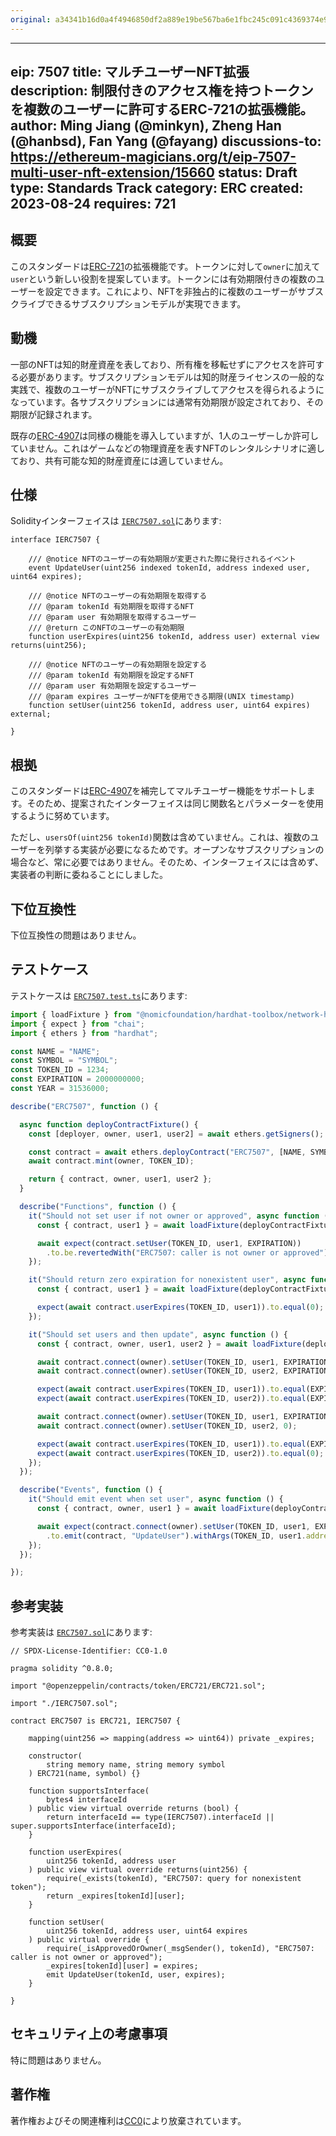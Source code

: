 ```yaml
---
original: a34341b16d0a4f4946850df2a889e19be567ba6e1fbc245c091c4369374e98a6
---
```


---
eip: 7507
title: マルチユーザーNFT拡張
description: 制限付きのアクセス権を持つトークンを複数のユーザーに許可するERC-721の拡張機能。
author: Ming Jiang (@minkyn), Zheng Han (@hanbsd), Fan Yang (@fayang)
discussions-to: https://ethereum-magicians.org/t/eip-7507-multi-user-nft-extension/15660
status: Draft
type: Standards Track
category: ERC
created: 2023-08-24
requires: 721
---

## 概要

このスタンダードは[ERC-721](./eip-721.md)の拡張機能です。トークンに対して`owner`に加えて`user`という新しい役割を提案しています。トークンには有効期限付きの複数のユーザーを設定できます。これにより、NFTを非独占的に複数のユーザーがサブスクライブできるサブスクリプションモデルが実現できます。

## 動機

一部のNFTは知的財産資産を表しており、所有権を移転せずにアクセスを許可する必要があります。サブスクリプションモデルは知的財産ライセンスの一般的な実践で、複数のユーザーがNFTにサブスクライブしてアクセスを得られるようになっています。各サブスクリプションには通常有効期限が設定されており、その期限が記録されます。

既存の[ERC-4907](./eip-4907.md)は同様の機能を導入していますが、1人のユーザーしか許可していません。これはゲームなどの物理資産を表すNFTのレンタルシナリオに適しており、共有可能な知的財産資産には適していません。

## 仕様

Solidityインターフェイスは [`IERC7507.sol`](../assets/eip-7507/contracts/IERC7507.sol)にあります:

```solidity
interface IERC7507 {

    /// @notice NFTのユーザーの有効期限が変更された際に発行されるイベント
    event UpdateUser(uint256 indexed tokenId, address indexed user, uint64 expires);

    /// @notice NFTのユーザーの有効期限を取得する
    /// @param tokenId 有効期限を取得するNFT
    /// @param user 有効期限を取得するユーザー
    /// @return このNFTのユーザーの有効期限
    function userExpires(uint256 tokenId, address user) external view returns(uint256);

    /// @notice NFTのユーザーの有効期限を設定する
    /// @param tokenId 有効期限を設定するNFT
    /// @param user 有効期限を設定するユーザー
    /// @param expires ユーザーがNFTを使用できる期限(UNIX timestamp)
    function setUser(uint256 tokenId, address user, uint64 expires) external;

}
```

## 根拠

このスタンダードは[ERC-4907](./eip-4907.md)を補完してマルチユーザー機能をサポートします。そのため、提案されたインターフェイスは同じ関数名とパラメーターを使用するように努めています。

ただし、`usersOf(uint256 tokenId)`関数は含めていません。これは、複数のユーザーを列挙する実装が必要になるためです。オープンなサブスクリプションの場合など、常に必要ではありません。そのため、インターフェイスには含めず、実装者の判断に委ねることにしました。

## 下位互換性

下位互換性の問題はありません。

## テストケース

テストケースは [`ERC7507.test.ts`](../assets/eip-7507/test/ERC7507.test.ts)にあります:

```typescript
import { loadFixture } from "@nomicfoundation/hardhat-toolbox/network-helpers";
import { expect } from "chai";
import { ethers } from "hardhat";

const NAME = "NAME";
const SYMBOL = "SYMBOL";
const TOKEN_ID = 1234;
const EXPIRATION = 2000000000;
const YEAR = 31536000;

describe("ERC7507", function () {

  async function deployContractFixture() {
    const [deployer, owner, user1, user2] = await ethers.getSigners();

    const contract = await ethers.deployContract("ERC7507", [NAME, SYMBOL], deployer);
    await contract.mint(owner, TOKEN_ID);

    return { contract, owner, user1, user2 };
  }

  describe("Functions", function () {
    it("Should not set user if not owner or approved", async function () {
      const { contract, user1 } = await loadFixture(deployContractFixture);

      await expect(contract.setUser(TOKEN_ID, user1, EXPIRATION))
        .to.be.revertedWith("ERC7507: caller is not owner or approved");
    });

    it("Should return zero expiration for nonexistent user", async function () {
      const { contract, user1 } = await loadFixture(deployContractFixture);

      expect(await contract.userExpires(TOKEN_ID, user1)).to.equal(0);
    });

    it("Should set users and then update", async function () {
      const { contract, owner, user1, user2 } = await loadFixture(deployContractFixture);

      await contract.connect(owner).setUser(TOKEN_ID, user1, EXPIRATION);
      await contract.connect(owner).setUser(TOKEN_ID, user2, EXPIRATION);

      expect(await contract.userExpires(TOKEN_ID, user1)).to.equal(EXPIRATION);
      expect(await contract.userExpires(TOKEN_ID, user2)).to.equal(EXPIRATION);

      await contract.connect(owner).setUser(TOKEN_ID, user1, EXPIRATION + YEAR);
      await contract.connect(owner).setUser(TOKEN_ID, user2, 0);

      expect(await contract.userExpires(TOKEN_ID, user1)).to.equal(EXPIRATION + YEAR);
      expect(await contract.userExpires(TOKEN_ID, user2)).to.equal(0);
    });
  });

  describe("Events", function () {
    it("Should emit event when set user", async function () {
      const { contract, owner, user1 } = await loadFixture(deployContractFixture);

      await expect(contract.connect(owner).setUser(TOKEN_ID, user1, EXPIRATION))
        .to.emit(contract, "UpdateUser").withArgs(TOKEN_ID, user1.address, EXPIRATION);
    });
  });

});
```

## 参考実装

参考実装は [`ERC7507.sol`](../assets/eip-7507/contracts/ERC7507.sol)にあります:

```solidity
// SPDX-License-Identifier: CC0-1.0

pragma solidity ^0.8.0;

import "@openzeppelin/contracts/token/ERC721/ERC721.sol";

import "./IERC7507.sol";

contract ERC7507 is ERC721, IERC7507 {

    mapping(uint256 => mapping(address => uint64)) private _expires;

    constructor(
        string memory name, string memory symbol
    ) ERC721(name, symbol) {}

    function supportsInterface(
        bytes4 interfaceId
    ) public view virtual override returns (bool) {
        return interfaceId == type(IERC7507).interfaceId || super.supportsInterface(interfaceId);
    }

    function userExpires(
        uint256 tokenId, address user
    ) public view virtual override returns(uint256) {
        require(_exists(tokenId), "ERC7507: query for nonexistent token");
        return _expires[tokenId][user];
    }

    function setUser(
        uint256 tokenId, address user, uint64 expires
    ) public virtual override {
        require(_isApprovedOrOwner(_msgSender(), tokenId), "ERC7507: caller is not owner or approved");
        _expires[tokenId][user] = expires;
        emit UpdateUser(tokenId, user, expires);
    }

}
```

## セキュリティ上の考慮事項

特に問題はありません。

## 著作権

著作権およびその関連権利は[CC0](../LICENSE.md)により放棄されています。